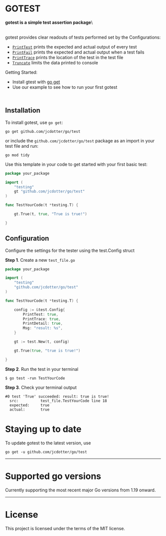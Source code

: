 GOTEST
========
**gotest is a simple test assertion package**\

\
gotest provides clear readouts of tests performed set by the Configurations:
  *  [`PrintTest`](# "Config Field") prints the expected and actual output of every test
  *  [`PrintFail`](# "Config Field") prints the expected and actual output when a test fails
  *  [`PrintTrace`](# "Config Field") prints the location of the test in the test file
  *  [`Truncate`](# "Config Field") limits the data printed to console

Getting Started:
  * Install gtest with [go get](#installation)
  * Use our example to see how to run your first gotest
  
\
Installation
------------
To install gotest, use `go get`:

    go get github.com/jcdotter/go/test

or include the `github.com/jcdotter/go/test` package as an import in your test file and run:

    go mod tidy

Use this template in your code to get started with your first basic test:

```go
package your_package

import (
    "testing"
    gt "github.com/jcdotter/go/test"
)

func TestYourCode(t *testing.T) {

    gt.True(t, true, "True is true!")

}
```


Configuration
-------------
Configure the settings for the tester using the test.Config struct

**Step 1**. Create a new `test_file.go`
```go
package your_package

import (
    "testing"
    "github.com/jcdotter/go/test"
)

func TestYourCode(t *testing.T) {

    config := &test.Config{
        PrintTest: true,
        PrintTrace: true,
        PrintDetail: true,
        Msg: "result: %s",
    }

    gt := test.New(t, config)

    gt.True(true, "true is true!")

}
```

**Step 2**. Run the test in your terminal
```
$ go test -run TestYourCode
```
**Step 3**. Check your terminal output
```
#0 test 'True' succeeded: result: true is true!
  src:          test_file.TestYourCode line 18
  expected:     true
  actual:       true
```

Staying up to date
==================

To update gotest to the latest version, use 
```
go get -u github.com/jcdotter/go/test
``````
---

Supported go versions
==================

Currently supporting the most recent major Go versions from 1.19 onward.

------

License
=======

This project is licensed under the terms of the MIT license.